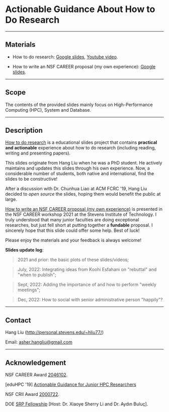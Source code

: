 # Actionable Guidance About How to Do Research

---------
Materials
------------------
- How to do research: [Google slides](https://docs.google.com/presentation/d/1fWNPS5Ts2s13T3GFQIo_6H2LEOT1ZVHy-Pu_tDHHp_A/edit#slide=id.p), [Youtube video](https://www.youtube.com/watch?v=g1cUcJ4DOdI&t=2100s).


- How to write an NSF CAREER proposal (my own experience): [Google slides](https://docs.google.com/presentation/d/1WzOPkXaGoS1THQP68rCCX7fxD2QTmpC5QmAWnirmCWI/edit?usp=sharing).

-----
Scope
------------------
The contents of the provided slides mainly focus on High-Performance Computing (HPC), System and Database.

-------
Description
---------------

[How to do research](https://docs.google.com/presentation/d/1fWNPS5Ts2s13T3GFQIo_6H2LEOT1ZVHy-Pu_tDHHp_A/edit#slide=id.p) is a educational slides project that contains **practical and actionable** experience about how to do research (including reading, writing and presenting papers). 

This slides originate from Hang Liu when he was a PhD student. He actively maintains and updates this slides through his own experience. Now, a considerable number of students, both native and international, find the slides to be constructive! 

After a discussion with Dr. Chunhua Liao at ACM FCRC '19, Hang Liu decided to *open source* the slides, hoping them would benefit the public at large.


[How to write an NSF CAREER proposal (my own experience)](https://docs.google.com/presentation/d/1WzOPkXaGoS1THQP68rCCX7fxD2QTmpC5QmAWnirmCWI/edit?usp=sharing) is presented in the NSF CAREER workshop 2021 at the Stevens Institute of Technology. I truly understood that many junior faculties are doing exceptional researches, but just fell short at putting together a **fundable** proposal. I sincerely hope that this slide could offer some help. Best of luck!

Please enjoy the materials and your feedback is always welcome!

**Slides update log**:

> 2021 and prior: the basic plots of these slides/videos;

> July, 2022: Integrating ideas from Koohi Esfahani on "rebuttal" and "when to publish";

> Sept, 2022: Adding the importance of and how to perform "weekly meetings";

> Dec, 2022: How to social with senior administrative person "happily"?

------
Contact
------------
Hang Liu (http://personal.stevens.edu/~hliu77/)

Email: asher.hangliu@gmail.com


-----
Acknowledgement
-------------
NSF CAREER Award [2046102](https://www.nsf.gov/awardsearch/showAward?AWD_ID=2046102&HistoricalAwards=false).

[eduHPC '19] [Actionable Guidance for Junior HPC Researchers](http://personal.stevens.edu/~hliu77/docs/eduhpc19.pdf)

NSF CRII Award [2000722](https://www.nsf.gov/awardsearch/showAward?AWD_ID=2000722&HistoricalAwards=false).

DOE [SRP Fellowship](https://www.energy.gov/) [Host: Dr. Xiaoye Sherry Li and Dr. Aydın Buluç].

